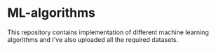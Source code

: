 # ML-algorithms
This repository contains implementation of different machine learning algorithms and I've also uploaded all the required datasets.
